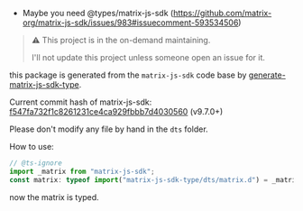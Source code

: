 -   Maybe you need @types/matrix-js-sdk (<https://github.com/matrix-org/matrix-js-sdk/issues/983#issuecomment-593534506>)

> ⚠ This project is in the on-demand maintaining.
>
> I'll not update this project unless someone open an issue for it.

this package is generated from the `matrix-js-sdk` code base by [generate-matrix-js-sdk-type](https://github.com/Jack-Works/generate-matrix-js-sdk-type).

Current commit hash of matrix-js-sdk: [f547fa732f1c8261231ce4ca929fbbb7d4030560](https://github.com/matrix-org/matrix-js-sdk/commit/f547fa732f1c8261231ce4ca929fbbb7d4030560) (v9.7.0+)

Please don't modify any file by hand in the `dts` folder.

How to use:

```ts
// @ts-ignore
import _matrix from "matrix-js-sdk";
const matrix: typeof import("matrix-js-sdk-type/dts/matrix.d") = _matrix;
```

now the matrix is typed.
